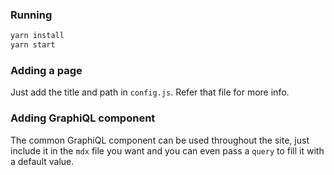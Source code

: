 ### Running

```sh
yarn install
yarn start
```

### Adding a page 

 Just add the title and path in `config.js`. Refer that file for more info.

### Adding GraphiQL component

The common GraphiQL component can be used throughout the site, just include it in the `mdx` file you want and you can even pass a `query` to fill it with a default value. 

